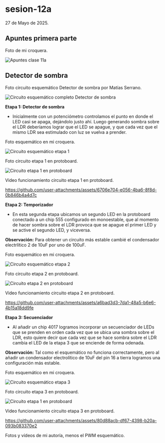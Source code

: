 # sesion-12a

27 de Mayo de 2025.

## Apuntes primera parte

Foto de mi croquera.

![Apuntes clase 11a](./archivos/apuntes_12a.jpg)

## Detector de sombra

Foto circuito esquemático Detector de sombra por Matías Serrano.

![Circuito esquemático completo Detector de sombra](./archivos/detector_de_sombra.png)

**Etapa 1: Detector de sombra**

 - Inicialmente con un potenciómetro controlamos el punto en donde el LED casi se apaga, dejándolo justo ahí. Luego generando sombra sobre el LDR deberíamos lograr que el LED se apague, y que cada vez que el mismo LDR sea estimulado con luz se vuelva a prender.

Foto esquemático en mi croquera.

![Circuito esquemático etapa 1](./archivos/etapa_1.jpg)

Foto circuito etapa 1 en protoboard.

![Circuito etapa 1 en protoboard](./archivos/proto_etapa_1.jpg)

Video funcionamiento circuito etapa 1 en protoboard.

https://github.com/user-attachments/assets/6706e704-e056-4ba6-8f8d-0b846b4a4d7c

**Etapa 2: Temporizador**

- En esta segunda etapa ubicamos un segundo LED en la protoboard conectado a un chip 555 configurado en monoestable, que al momento de hacer sombra sobre el LDR provoca que se apague el primer LED y se active el segundo LED, y viceversa.

**Observación:** Para obtener un circuito más estable cambié el condensador electrlítico 2 de 10uF por uno de 100uF.

Foto esquemático en mi croquera.

![Circuito esquemático etapa 2](./archivos/etapa_2.jpg)

Foto circuito etapa 2 en protoboard.

![Circuito etapa 2 en protoboard](./archivos/proto_etapa_2.jpg)

Video funcionamiento circuito etapa 2 en protoboard.

https://github.com/user-attachments/assets/a6bad3d3-7da1-48a5-b6e6-4b15a18dd9fe

**Etapa 3: Secuenciador**

- Al añadir un chip 4017 logramos incorporar un secuenciador de LEDs que se prenden en orden cada vez que se ubica una sombra sobre el LDR, esto quiere decir que cada vez que se hace sombra sobre el LDR cambia el LED de la etapa 3 que se enciende de forma odenada.
  
**Observación:** Tal como el esquemático no funciona correctamente, pero al añadir un condensador electrolítico de 10uF del pin 16 a tierra logramos una configuración más estable.

Foto esquemático en mi croquera.

![Circuito esquemático etapa 3](./archivos/etapa_3.jpg)

Foto circuito etapa 3 en protoboard.

![Circuito etapa 1 en protoboard](./archivos/proto_etapa_3.jpg)

Video funcionamiento circuito etapa 3 en protoboard.

https://github.com/user-attachments/assets/80d88acb-df67-4398-b20a-093b083370e2

Fotos y vídeos de mi autoría, menos el PWM esquemático.

